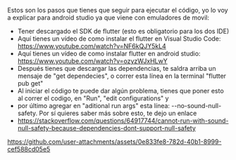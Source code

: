 Estos son los pasos que tienes que seguir para ejecutar el código, yo lo voy a explicar para android studio ya que viene con emuladores de movil:

- Tener descargado el SDK de flutter (esto es obligatorio para los dos IDE)
- Aquí tienes un vídeo de como instalar el flutter en Visual Studio Code: https://www.youtube.com/watch?v=NF6kQJY5kL4
- Aquí tienes un vídeo de como instalar flutter en android studio: https://www.youtube.com/watch?v=ozyzWJxHLwY
- Después tienes que descargar las dependencias, te saldra arriba un mensaje de "get dependecies", o correr esta línea  en la terminal "flutter pub get"
- Al iniciar el código te puede dar algún problema, tienes que poner esto al correr el codigo, en "Run", "edit configurations" y
- por último agregar en "aditional run args" esta línea: --no-sound-null-safety. Por sí quieres saber más sobre esto, te dejo un enlace
- https://stackoverflow.com/questions/64917744/cannot-run-with-sound-null-safety-because-dependencies-dont-support-null-safety

https://github.com/user-attachments/assets/0e833fe8-782d-40b1-8999-cef588cd05e5
